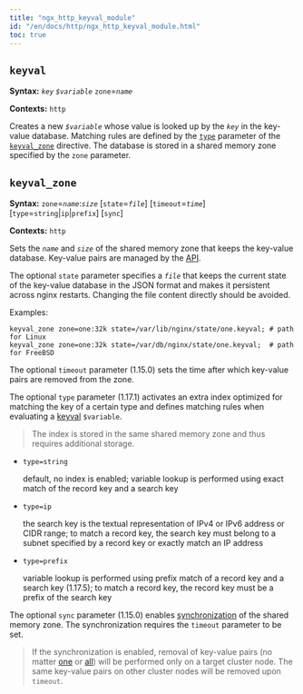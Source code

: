 ```yaml
---
title: "ngx_http_keyval_module"
id: "/en/docs/http/ngx_http_keyval_module.html"
toc: true
---
```


## `keyval`

**Syntax:** *`key`* *`$variable`* `zone`=*`name`*

**Contexts:** `http`

Creates a new *`$variable`* whose value
is looked up by the *`key`* in the key-value database.
Matching rules are defined by the
[`type`](https://nginx.org/en/docs/http/ngx_http_keyval_module.html#keyval_type) parameter of the
[`keyval_zone`](https://nginx.org/en/docs/http/ngx_http_keyval_module.html#keyval_zone) directive.
The database is stored in a shared memory zone
specified by the `zone` parameter.

## `keyval_zone`

**Syntax:** `zone`=*`name`*:*`size`* [`state`=*`file`*] [`timeout`=*`time`*] [`type`=`string`|`ip`|`prefix`] [`sync`]

**Contexts:** `http`

Sets the *`name`* and *`size`* of the shared memory zone
that keeps the key-value database.
Key-value pairs are managed by the
[API](https://nginx.org/en/docs/http/ngx_http_api_module.html#http_keyvals_).

The optional `state` parameter specifies a *`file`*
that keeps the current state of the key-value database in the JSON format
and makes it persistent across nginx restarts.
Changing the file content directly should be avoided.

Examples:
```
keyval_zone zone=one:32k state=/var/lib/nginx/state/one.keyval; # path for Linux
keyval_zone zone=one:32k state=/var/db/nginx/state/one.keyval;  # path for FreeBSD
```

The optional `timeout` parameter (1.15.0) sets
the time after which key-value pairs are removed from the zone.

The optional `type` parameter (1.17.1) activates
an extra index optimized for matching the key of a certain type
and defines matching rules when evaluating
a [keyval](https://nginx.org/en/docs/http/ngx_http_keyval_module.html#keyval) `$variable`.
> The index is stored in the same shared memory zone
> and thus requires additional storage.


- `type=string`

    default, no index is enabled;
    variable lookup is performed using exact match
    of the record key and a search key
- `type=ip`

    the search key is the textual representation of IPv4 or IPv6 address
    or CIDR range;
    to match a record key, the search key must belong to a subnet
    specified by a record key or exactly match an IP address
- `type=prefix`

    variable lookup is performed using prefix match
    of a record key and a search key (1.17.5);
    to match a record key, the record key must be a prefix of the search key

The optional `sync` parameter (1.15.0) enables
[synchronization](https://nginx.org/en/docs/stream/ngx_stream_zone_sync_module.html#zone_sync)
of the shared memory zone.
The synchronization requires the
`timeout` parameter to be set.
> If the synchronization is enabled, removal of key-value pairs (no matter
> [one](https://nginx.org/en/docs/http/ngx_http_api_module.html#patchHttpKeyvalZoneKeyValue)
> or
> [all](https://nginx.org/en/docs/http/ngx_http_api_module.html#deleteHttpKeyvalZoneData))
> will be performed only on a target cluster node.
> The same key-value pairs on other cluster nodes
> will be removed upon `timeout`.

